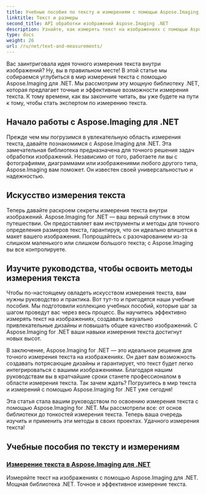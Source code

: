 ```yaml
---
title: Учебные пособия по тексту и измерениям с помощью Aspose.Imaging .NET
linktitle: Текст и размеры
second_title: API обработки изображений Aspose.Imaging .NET
description: Узнайте, как измерять текст на изображениях с помощью Aspose.Imaging for .NET, мощного и точного инструмента. Изучите учебные пособия, чтобы освоить методы измерения текста.
type: docs
weight: 26
url: /ru/net/text-and-measurements/
---
```


Вас заинтриговала идея точного измерения текста внутри изображений? Ну, вы в правильном месте! В этой статье мы собираемся углубиться в мир измерения текста с помощью Aspose.Imaging для .NET. Мы рассмотрим эту мощную библиотеку .NET, которая предлагает точные и эффективные возможности измерения текста. К тому времени, как вы закончите читать, вы уже будете на пути к тому, чтобы стать экспертом по измерению текста.

## Начало работы с Aspose.Imaging для .NET

Прежде чем мы погрузимся в увлекательную область измерения текста, давайте познакомимся с Aspose.Imaging для .NET. Эта замечательная библиотека предназначена для точного решения задач обработки изображений. Независимо от того, работаете ли вы с фотографиями, диаграммами или изображениями любого другого типа, Aspose.Imaging вам поможет. Он известен своей универсальностью и надежностью.

## Искусство измерения текста

Теперь давайте раскроем секреты измерения текста внутри изображений. Aspose.Imaging for .NET — ваш верный спутник в этом путешествии. Он предоставляет вам инструменты и методы для точного определения размеров текста, гарантируя, что он идеально впишется в макет вашего изображения. Попрощайтесь с разочарованием из-за слишком маленького или слишком большого текста; с Aspose.Imaging вы все контролируете.

## Изучите руководства, чтобы освоить методы измерения текста

Чтобы по-настоящему овладеть искусством измерения текста, вам нужны руководство и практика. Вот тут-то и пригодятся наши учебные пособия. Мы подготовили коллекцию учебных пособий, которые шаг за шагом проведут вас через весь процесс. Вы научитесь эффективно измерять текст на изображениях, создавать визуально привлекательные дизайны и повышать общее качество изображений. С Aspose.Imaging for .NET ваши навыки измерения текста достигнут новых высот.

В заключение, Aspose.Imaging for .NET — это идеальное решение для точного измерения текста на изображениях. Он дает вам возможность создавать потрясающие дизайны и гарантирует, что текст будет легко интегрироваться с вашими изображениями. Благодаря нашим руководствам вы в кратчайшие сроки станете профессионалом в области измерения текста. Так зачем ждать? Погрузитесь в мир текста и измерений с помощью Aspose.Imaging for .NET уже сегодня!

Эта статья стала вашим руководством по освоению измерения текста с помощью Aspose.Imaging for .NET. Мы рассмотрели все: от основ библиотеки до тонкостей измерения текста. Теперь ваша очередь изучить и применить эти методы в своих проектах. Удачного измерения текста!
## Учебные пособия по тексту и измерениям
### [Измерение текста в Aspose.Imaging для .NET](./measure-text/)
Измеряйте текст на изображениях с помощью Aspose.Imaging для .NET. Мощная библиотека .NET. Точное и эффективное измерение текста.